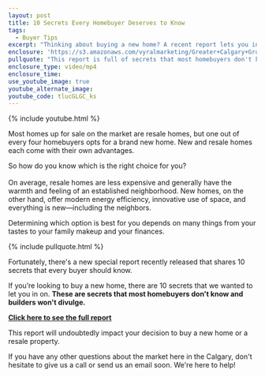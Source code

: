 ```yaml
---
layout: post
title: 10 Secrets Every Homebuyer Deserves to Know
tags:
  - Buyer Tips
excerpt: "Thinking about buying a new home? A recent report lets you in on 10 secrets that builders won't tell you that will help you decide which home to buy."
enclosure: 'https://s3.amazonaws.com/vyralmarketing/Greater+Calgary+Group/Greater+Calgary+Group-+10+secrets+for+new+construction+homebuyers.mp4'
pullquote: "This report is full of secrets that most homebuyers don't know and builders won't divulge."
enclosure_type: video/mp4
enclosure_time:
use_youtube_image: true
youtube_alternate_image:
youtube_code: tlucGLGC_ks
---
```



{% include youtube.html %}

Most homes up for sale on the market are resale homes, but one out of every four homebuyers opts for a brand new home. New and resale homes each come with their own advantages.

So how do you know which is the right choice for you?
<br>
<br>On average, resale homes are less expensive and generally have the warmth and feeling of an established neighborhood. New homes, on the other hand, offer modern energy efficiency, innovative use of space, and everything is new—including the neighbors.

Determining which option is best for you depends on many things from your tastes to your family makeup and your finances.

{% include pullquote.html %}

Fortunately, there's a new special report recently released that shares 10 secrets that every buyer should know.

If you’re looking to buy a new home, there are 10 secrets that we wanted to let you in on. **These are secrets that most homebuyers don't know and builders won't divulge.**

[**Click here to see the full report**](http://www.greatercalgarygroup.com/info/new-homes-vs-resale)

This report will undoubtedly impact your decision to buy a new home or a resale property.

If you have any other questions about the market here in the Calgary, don't hesitate to give us a call or send us an email soon. We're here to help!